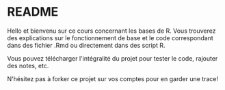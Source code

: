 # README

Hello et bienvenu sur ce cours concernant les bases de R.
Vous trouverez des explications sur le fonctionnement de base et le code correspondant dans des fichier .Rmd ou directement dans des script R.

Vous pouvez télécharger l'intégralité du projet pour tester le code, rajouter des notes, etc.

N'hésitez pas à forker ce projet sur vos comptes pour en garder une trace!
